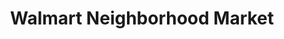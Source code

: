 ---
title: "Walmart Neighborhood Market"
url: /saint-peters/walmart-neighborhood-market-sutters-mill-road/
shop: Supermarkt
---